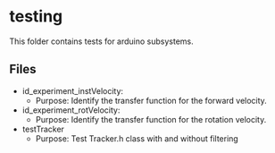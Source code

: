 # testing
This folder contains tests for arduino subsystems.

## Files
- id_experiment_instVelocity: 
  - Purpose: Identify the transfer function for the forward velocity.
- id_experiment_rotVelocity: 
  - Purpose: Identify the transfer function for the rotation velocity.
- testTracker
  - Purpose: Test Tracker.h class with and without filtering